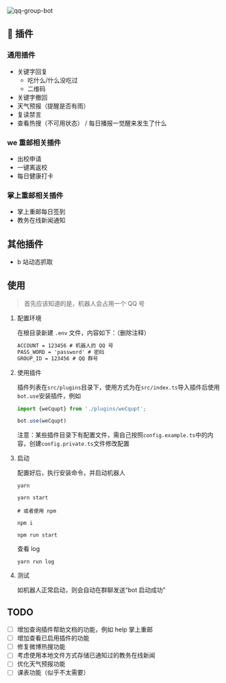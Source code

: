 ![qq-group-bot](https://socialify.git.ci/Cansiny0320/qq-group-bot/image?description=1&descriptionEditable=%F0%9F%A4%96%20%E4%B8%80%E6%AC%BE%E6%8F%92%E4%BB%B6%E5%8C%96%E7%9A%84%20qq%20%E7%BE%A4%E6%9C%BA%E5%99%A8%E4%BA%BA%20%E4%B8%BB%E8%A6%81%E7%94%A8%E4%BA%8E%E9%87%8D%E5%BA%86%E9%82%AE%E7%94%B5%E5%A4%A7%E5%AD%A6(CQUPT)&font=Inter&logo=https%3A%2F%2Fcansiny.oss-cn-shanghai.aliyuncs.com%2Fimages%2F%25E6%259C%25BA%25E5%2599%25A8%25E4%25BA%25BA.png&owner=1&pattern=Charlie%20Brown&stargazers=1&theme=Light)

## 🎉 插件

### 通用插件

- 关键字回复
  - 吃什么/什么没吃过
  - 二维码
- 关键字撤回
- 天气预报（提醒是否有雨）
- 复读禁言
- 查看热搜（不可用状态） / 每日播报一觉醒来发生了什么

### we 重邮相关插件

- 出校申请
- 一键离返校
- 每日健康打卡

### 掌上重邮相关插件

- 掌上重邮每日签到
- 教务在线新闻通知

## 其他插件

- b 站动态抓取

## 使用

> 首先应该知道的是，机器人会占用一个 QQ 号

1. 配置环境
   
   在根目录新建 `.env` 文件，内容如下：（删除注释）

   ```tex
   ACCOUNT = 123456 # 机器人的 QQ 号
   PASS_WORD = 'password' # 密码
   GROUP_ID = 123456 # QQ 群号
   ```

2. 使用插件

   插件列表在`src/plugins`目录下，使用方式为在`src/index.ts`导入插件后使用`bot.use`安装插件，例如

   ```ts
   import {weCqupt} from './plugins/weCqupt';

   bot.use(weCqupt)
   ```
   注意：某些插件目录下有配置文件，需自己按照`config.example.ts`中的内容，创建`config.private.ts`文件修改配置

3. 启动
   
   配置好后，执行安装命令，并启动机器人

   ```shell
   yarn

   yarn start

   # 或者使用 npm

   npm i

   npm run start
   ```

   查看 log

   ```shell
   yarn run log
   ```

4. 测试
   
   如机器人正常启动，则会自动在群聊发送“bot 启动成功”

## TODO

- [ ] 增加查询插件帮助文档的功能，例如 help 掌上重邮
- [ ] 增加查看已启用插件的功能
- [ ] 修复微博热搜功能
- [ ] 考虑使用本地文件方式存储已通知过的教务在线新闻
- [ ] 优化天气预报功能
- [ ] 课表功能（似乎不太需要）